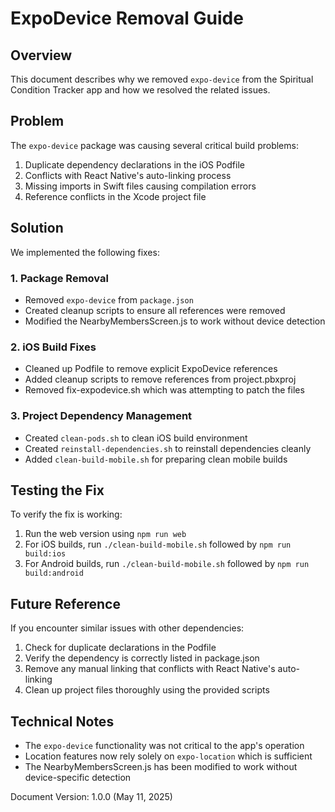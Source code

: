 # ExpoDevice Removal Guide

## Overview

This document describes why we removed `expo-device` from the Spiritual Condition Tracker app and how we resolved the related issues.

## Problem

The `expo-device` package was causing several critical build problems:

1. Duplicate dependency declarations in the iOS Podfile
2. Conflicts with React Native's auto-linking process
3. Missing imports in Swift files causing compilation errors
4. Reference conflicts in the Xcode project file

## Solution

We implemented the following fixes:

### 1. Package Removal

- Removed `expo-device` from `package.json`
- Created cleanup scripts to ensure all references were removed
- Modified the NearbyMembersScreen.js to work without device detection

### 2. iOS Build Fixes

- Cleaned up Podfile to remove explicit ExpoDevice references
- Added cleanup scripts to remove references from project.pbxproj
- Removed fix-expodevice.sh which was attempting to patch the files

### 3. Project Dependency Management

- Created `clean-pods.sh` to clean iOS build environment
- Created `reinstall-dependencies.sh` to reinstall dependencies cleanly
- Added `clean-build-mobile.sh` for preparing clean mobile builds

## Testing the Fix

To verify the fix is working:

1. Run the web version using `npm run web`
2. For iOS builds, run `./clean-build-mobile.sh` followed by `npm run build:ios`
3. For Android builds, run `./clean-build-mobile.sh` followed by `npm run build:android`

## Future Reference

If you encounter similar issues with other dependencies:

1. Check for duplicate declarations in the Podfile
2. Verify the dependency is correctly listed in package.json
3. Remove any manual linking that conflicts with React Native's auto-linking
4. Clean up project files thoroughly using the provided scripts

## Technical Notes

- The `expo-device` functionality was not critical to the app's operation
- Location features now rely solely on `expo-location` which is sufficient
- The NearbyMembersScreen.js has been modified to work without device-specific detection

Document Version: 1.0.0 (May 11, 2025)